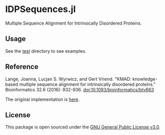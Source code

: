 # IDPSequences.jl

Multiple Sequence Alignment for Intrinsically Disordered Proteins.

## Usage

See the [test](./test) directory to see examples.

## Reference

Lange, Joanna, Lucjan S. Wyrwicz, and Gert Vriend. "KMAD: knowledge-based multiple sequence alignment for intrinsically disordered proteins." Bioinformatics 32.6 (2016): 932-936. [doi:10.1093/bioinformatics/btv663](https://doi.org/10.1093/bioinformatics/btv663)

The original implementation is [here](https://github.com/cmbi/kmad).

## License

This package is open sourced under the [GNU General Public License v3.0](./LICENSE).
